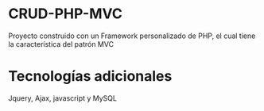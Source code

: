 # CRUD-PHP-MVC
Proyecto construido con un Framework personalizado de PHP, el cual tiene la característica  del patrón MVC

# Tecnologías adicionales
Jquery, Ajax, javascript y MySQL 
